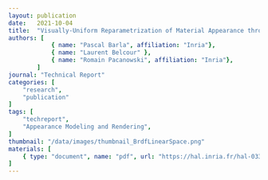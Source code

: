 ```yaml
---
layout: publication
date:   2021-10-04
title:  "Visually-Uniform Reparametrization of Material Appearance through Density Redistribution"
authors: [
            { name: "Pascal Barla", affiliation: "Inria"},
            { name: "Laurent Belcour" },
            { name: "Romain Pacanowski", affiliation: "Inria"},
        ]
journal: "Technical Report"
categories: [
    "research",
    "publication"
]
tags: [
    "techreport",
    "Appearance Modeling and Rendering",
]
thumbnail: "/data/images/thumbnail_BrdfLinearSpace.png"
materials: [
    { type: "document", name: "pdf", url: "https://hal.inria.fr/hal-03367475/document" },
]
---
```

